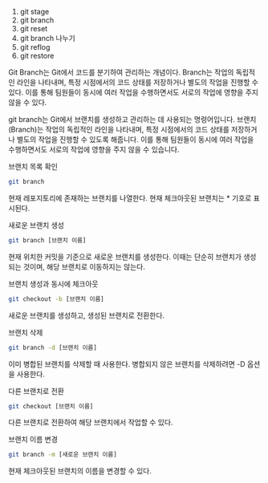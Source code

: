 1. git stage
2. git branch
3. git reset
4. git branch 나누기
5. git reflog
6. git restore


Git Branch는 Git에서 코드를 분기하여 관리하는 개념이다.
Branch는 작업의 독립적인 라인을 나타내며, 특정 시점에서의 코드 상태를 저장하거나 별도의 작업을 진행할 수 있다.
이를 통해 팀원들이 동시에 여러 작업을 수행하면서도 서로의 작업에 영향을 주지 않을 수 있다.

git branch는 Git에서 브랜치를 생성하고 관리하는 데 사용되는 명령어입니다. 
브랜치(Branch)는 작업의 독립적인 라인을 나타내며, 특정 시점에서의 코드 상태를 저장하거나 별도의 작업을 진행할 수 있도록 해줍니다. 
이를 통해 팀원들이 동시에 여러 작업을 수행하면서도 서로의 작업에 영향을 주지 않을 수 있습니다.


브랜치 목록 확인
```bash
git branch 
```
현재 레포지토리에 존재하는 브랜치를 나열한다.
현재 체크아웃된 브랜치는 * 기호로 표시된다.

새로운 브랜치 생성
```bash
git branch [브랜치 이름]
```
현재 위치한 커밋을 기준으로 새로운 브랜치를 생성한다.
이때는 단순히 브랜치가 생성되는 것이며, 해당 브랜치로 이동하지는 않는다.

브랜치 생성과 동시에 체크아웃
```bash
git checkout -b [브랜치 이름]
```
새로운 브랜치를 생성하고, 생성된 브랜치로 전환한다.

브랜치 삭제
```bash
git branch -d [브랜치 이름]
```
이미 병합된 브랜치를 삭제할 때 사용한다.
병합되지 않은 브랜치를 삭제하려면 -D 옵션을 사용한다.

다른 브랜치로 전환
```bash
git checkout [브랜치 이름]
```
다른 브랜치로 전환하여 해당 브랜치에서 작업할 수 있다.

브랜치 이름 변경
```bash
git branch -m [새로운 브랜치 이름]
```
현재 체크아웃된 브랜치의 이름을 변경할 수 있다.

